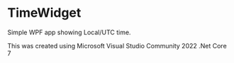 # TimeWidget
Simple WPF app showing Local/UTC time.


This was created using Microsoft Visual Studio Community 2022
.Net Core 7


